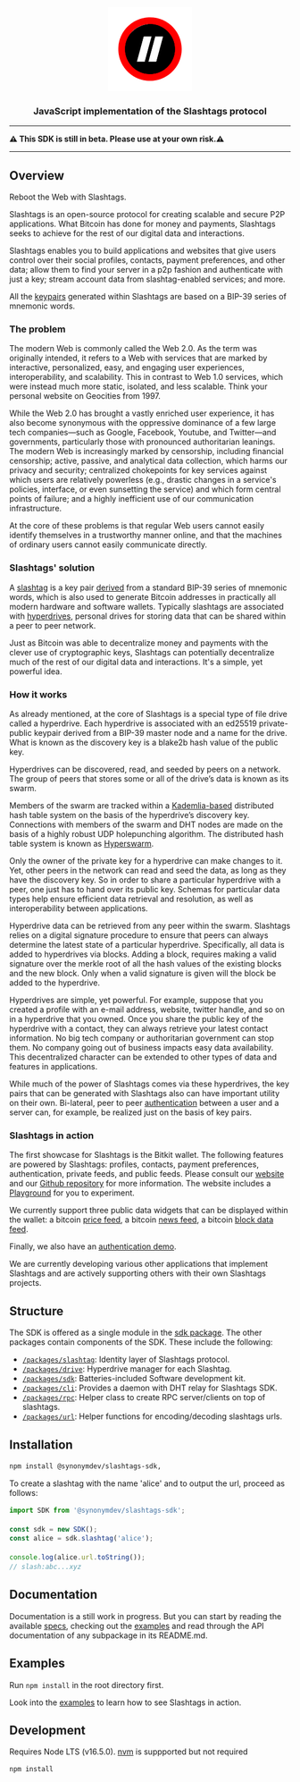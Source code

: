 <p align="center">
  <a href="https://github.com/synonymdev/slashtags" title="Slashtags">
    <img alt="slashtags" src="./docs/_img/slashtags-logo.png" width="150"></img>
  </a>
</p>

<h3 align="center">JavaScript implementation of the Slashtags protocol</h3>

---

**⚠️ This SDK is still in beta. Please use at your own risk.⚠️**

---

## Overview

Reboot the Web with Slashtags.

Slashtags is an open-source protocol for creating scalable and secure P2P applications. What Bitcoin has done for money and payments, Slashtags seeks to achieve for the rest of our digital data and interactions. 

Slashtags enables you to build applications and websites that give users control over their social profiles, contacts, payment preferences, and other data; allow them to find your server in a p2p fashion and authenticate with just a key; stream account data from slashtag-enabled services; and more. 

All the [keypairs](./specs/slashtags-key-derivation.md) generated within Slashtags are based on a BIP-39 series of mnemonic words. 


### The problem

The modern Web is commonly called the Web 2.0. As the term was originally intended, it refers to a Web with services that are marked by interactive, personalized, easy, and engaging user experiences, interoperability, and scalability. This in contrast to Web 1.0 services, which were instead much more static, isolated, and less scalable. Think your personal website on Geocities from 1997.

While the Web 2.0 has brought a vastly enriched user experience, it has also become synonymous with the oppressive dominance of a few large tech companies—such as Google, Facebook, Youtube, and Twitter—and governments, particularly those with pronounced authoritarian leanings. The modern Web is increasingly marked by censorship, including financial censorship; active, passive, and analytical data collection, which harms our privacy and security; centralized chokepoints for key services against which users are relatively powerless (e.g., drastic changes in a service's policies, interface, or even sunsetting the service) and which form central points of failure; and a highly inefficient use of our communication infrastructure.

At the core of these problems is that regular Web users cannot easily identify themselves in a trustworthy manner online, and that the machines of ordinary users cannot easily communicate directly.


### Slashtags' solution

A [slashtag](./packages/slashtag/README.md) is a key pair [derived](./specs/slashtags-key-derivation.md) from a standard BIP-39 series of mnemonic words, which is also used to generate Bitcoin addresses in practically all modern hardware and software wallets. Typically slashtags are associated with [hyperdrives](./packages/drive/README.md), personal drives for storing data that can be shared within a peer to peer network.

Just as Bitcoin was able to decentralize money and payments with the clever use of cryptographic keys, Slashtags can potentially decentralize much of the rest of our digital data and interactions. It's a simple, yet powerful idea.


### How it works

As already mentioned, at the core of Slashtags is a special type of file drive called a hyperdrive. Each hyperdrive is associated with an ed25519 private-public keypair derived from a BIP-39 master node and a name for the drive. What is known as the discovery key is a blake2b hash value of the public key.

Hyperdrives can be discovered, read, and seeded by peers on a network. The group of peers that stores some or all of the drive’s data is known as its swarm.

Members of the swarm are tracked within a [Kademlia-based](https://pdos.csail.mit.edu/~petar/papers/maymounkov-kademlia-lncs.pdf) distributed hash table system on the basis of the hyperdrive’s discovery key. Connections with members of the swarm and DHT nodes are made on the basis of a highly robust UDP holepunching algorithm. The distributed hash table system is known as [Hyperswarm](https://github.com/hyperswarm/hyperswarm).

Only the owner of the private key for a hyperdrive can make changes to it. Yet, other peers in the network can read and seed the data, as long as they have the discovery key. So in order to share a particular hyperdrive with a peer, one just has to hand over its public key. Schemas for particular data types help ensure efficient data retrieval and resolution, as well as interoperability between applications.

Hyperdrive data can be retrieved from any peer within the swarm. Slashtags relies on a digital signature procedure to ensure that peers can always determine the latest state of a particular hyperdrive. Specifically, all data is added to hyperdrives via blocks. Adding a block, requires making a valid signature over the merkle root of all the hash values of the existing blocks and the new block. Only when a valid signature is given will the block be added to the hyperdrive.  

Hyperdrives are simple, yet powerful. For example, suppose that you created a profile with an e-mail address, website, twitter handle, and so on in a hyperdrive that you owned. Once you share the public key of the hyperdrive with a contact, they can always retrieve your latest contact information. No big tech company or authoritarian government can stop them. No company going out of business impacts easy data availability. This decentralized character can be extended to other types of data and features in applications.

While much of the power of Slashtags comes via these hyperdrives, the key pairs that can be generated with Slashtags also can have important utility on their own. Bi-lateral, peer to peer [authentication](https://github.com/synonymdev/slashtags-auth-demo) between a user and a server can, for example, be realized just on the basis of key pairs.


### Slashtags in action

The first showcase for Slashtags is the Bitkit wallet. The following features are powered by Slashtags: profiles, contacts, payment preferences, authentication, private feeds, and public feeds. Please consult our [website](https://synonym.to/products/#bitkit) and our [Github repository](https://github.com/synonymdev/bitkit) for more information. The website includes a [Playground](https://www.slashtags.to/#playground) for you to experiment. 

We currently support three public data widgets that can be displayed within the wallet: a bitcoin [price feed](https://github.com/synonymdev/slashtags-widget-price-feed), a bitcoin [news feed](https://github.com/synonymdev/slashtags-widget-news-feed), a bitcoin [block data feed](https://github.com/synonymdev/slashtags-widget-bitcoin-feed).

Finally, we also have an [authentication demo](https://github.com/synonymdev/slashtags-auth-demo).

We are currently developing various other applications that implement Slashtags and are actively supporting others with their own Slashtags projects. 


## Structure

The SDK is offered as a single module in the [sdk package](./packages/sdk). The other packages contain components of the SDK. These include the following: 

- [`/packages/slashtag`](./packages/slashtag): Identity layer of Slashtags protocol.
- [`/packages/drive`](./packages/drive): Hyperdrive manager for each Slashtag.
- [`/packages/sdk`](./packages/sdk): Batteries-included Software development kit.
- [`/packages/cli`](./packages/cli): Provides a daemon with DHT relay for Slashtags SDK.
- [`/packages/rpc`](./packages/rpc): Helper class to create RPC server/clients on top of slashtags.
- [`/packages/url`](./packages/url): Helper functions for encoding/decoding slashtags urls.


## Installation

```bash
npm install @synonymdev/slashtags-sdk,
```
To create a slashtag with the name 'alice' and to output the url, proceed as follows:

```javascript
import SDK from '@synonymdev/slashtags-sdk';

const sdk = new SDK();
const alice = sdk.slashtag('alice');

console.log(alice.url.toString());
// slash:abc...xyz
```

## Documentation

Documentation is a still work in progress. But you can start by reading the available [specs](./specs/), checking out the [examples](./examples/) and read through the API documentation of any subpackage in its README.md.


## Examples

Run `npm install` in the root directory first.

Look into the [examples](./examples/) to learn how to see Slashtags in action.


## Development

Requires Node LTS (v16.5.0).
[nvm](https://github.com/nvm-sh/nvm#intro) is suppported but not required

```
npm install
```
